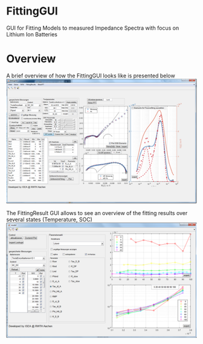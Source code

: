 # FittingGUI
GUI for Fitting Models to measured Impedance Spectra with focus on Lithium Ion Batteries

# Overview
A brief overview of how the FittingGUI looks like is presented below
![Overview](documentation/overview.png "Overview")

The FittingResult GUI allows to see an overview of the fitting results over several states (Temperature, SOC)
![FittingResults-GUI](documentation/FittingResults.png "FittingResults-GUI")

